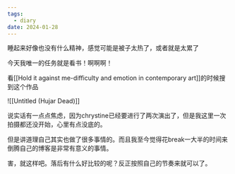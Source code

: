```yaml
---
tags:
  - diary
date: 2024-01-28
---
```

睡起来好像也没有什么精神，感觉可能是被子太热了，或者就是太累了

今天我唯一的任务就是看书！啊啊啊！

看[[Hold it against me-difficulty and emotion in contemporary art]]的时候搜到这个作品

![[Untitled (Hujar Dead)]]

说实话有一点点焦虑，因为chrystine已经要进行了两次演出了，但是我这里一次拍摄都还没开始，心里有点没底的。

但是讲道理自己其实也做了很多事情的。而且我至今觉得花break一大半的时间来倒腾自己的博客是非常有意义的事情。

害，就这样吧。落后有什么好比较的呢？反正按照自己的节奏来就可以了。